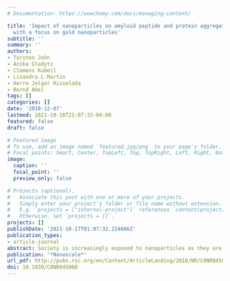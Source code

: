 ```yaml
---
# Documentation: https://wowchemy.com/docs/managing-content/

title: 'Impact of nanoparticles on amyloid peptide and protein aggregation: a review
  with a focus on gold nanoparticles'
subtitle: ''
summary: ''
authors:
- Torsten John
- Anika Gladytz
- Clemens Kubeil
- Lisandra L Martin
- Herre Jelger Risselada
- Bernd Abel
tags: []
categories: []
date: '2018-12-07'
lastmod: 2021-10-16T21:07:33-04:00
featured: false
draft: false

# Featured image
# To use, add an image named `featured.jpg/png` to your page's folder.
# Focal points: Smart, Center, TopLeft, Top, TopRight, Left, Right, BottomLeft, Bottom, BottomRight.
image:
  caption: ''
  focal_point: ''
  preview_only: false

# Projects (optional).
#   Associate this post with one or more of your projects.
#   Simply enter your project's folder or file name without extension.
#   E.g. `projects = ["internal-project"]` references `content/project/deep-learning/index.md`.
#   Otherwise, set `projects = []`.
projects: []
publishDate: '2021-10-17T01:07:32.224606Z'
publication_types:
- article-journal
abstract: Society is increasingly exposed to nanoparticles as they are ubiquitous in nature and introduced as man-made air pollutants and as functional ingredients in cosmetic products as well as in nanomedicine. Nanoparticles differ in size, shape and material properties. In addition to their intended function, the side effects on biochemical processes in organisms remain unclear. Nanoparticles can significantly influence the nucleation and aggregation process of peptides. The development of several neurodegenerative diseases, such as Alzheimer's disease, is related to the aggregation of peptides into amyloid fibrils. However, there is no comprehensive or universal mechanism to predict or explain apparent acceleration or inhibition of these aggregation processes. In this work, selected studies and possible mechanisms for amyloid peptide nucleation and aggregation, in the presence of nanoparticles, are highlighted. These studies are discussed in the context of recent data from our group on the role of gold nanoparticles in amyloid peptide aggregation using experimental methods and large-scale molecular dynamics simulations. A complex interplay of the surface properties of the nanoparticles, the properties of the peptides, as well as the resulting forces between both the nanoparticles and the peptides, appear to determine whether amyloid peptide aggregation is influenced, catalysed or inhibited by the presence of nanoparticles.
publication: '*Nanoscale*'
url_pdf: http://pubs.rsc.org/en/Content/ArticleLanding/2018/NR/C8NR04506B
doi: 10.1039/C8NR04506B
---
```

